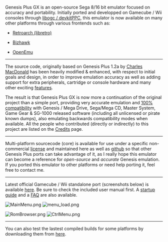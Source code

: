 Genesis Plus GX is an open-source Sega 8/16 bit emulator focused on accuracy and portability. Initially ported and developped on Gamecube / Wii consoles through [libogc / devkitPPC](http://sourceforge.net/projects/devkitpro/), this emulator is now available on many other platforms through various frontends such as:

* [Retroarch (libretro)](http://www.libretro.com)

* [Bizhawk](http://tasvideos.org/Bizhawk.html)

* [OpenEmu](http://openemu.org/)

----

The source code, originally based on Genesis Plus 1.2a by [Charles MacDonald](http://www.techno-junk.org/ ) has been heavily modified & enhanced, with respect to initial goals and design, in order to improve emulation accuracy as well as adding support for extra peripherals, cartridge or console hardware and many other exciting [features](https://bitbucket.org/eke/genesis-plus-gx/wiki/Features).

The result is that Genesis Plus GX is now more a continuation of the original project than a simple port, providing very accurate emulation and [100% compatibility](https://bitbucket.org/eke/genesis-plus-gx/wiki/Compatibility) with Genesis / Mega Drive, Sega/Mega CD, Master System, Game Gear & SG-1000 released software (including all unlicensed or pirate known dumps), also emulating backwards compatibility modes when available. All the people who contributed (directly or indirectly) to this project are listed on the [Credits](https://bitbucket.org/eke/genesis-plus-gx/wiki/Credits) page.

----

Multi-platform sourcecode (core) is available for use under a specific non-commercial [license](https://bitbucket.org/eke/genesis-plus-gx/src/LICENSE.txt) and maintained here as well as [github](https://github.com/ekeeke/Genesis-Plus-GX) so that other Genesis Plus ports can take advantage of it, as I really hope this emulator can become a reference for _open-source_ and _accurate_ Genesis emulation. If you ported this emulator to other platforms or need help porting it, feel free to contact me.

----

Latest official Gamecube / Wii standalone port (screenshots below) is available [here](https://bitbucket.org/eke/genesis-plus-gx/downloads). Be sure to check the included user manual first. A [startup guide](https://bitbucket.org/eke/genesis-plus-gx/wiki/Getting%20Started) and a [FAQ](https://bitbucket.org/eke/genesis-plus-gx/wiki/Frequently%20Asked%20Questions) are also available.

![MainMenu.png](https://bitbucket.org/repo/7AjE6M/images/3565283297-MainMenu.png)
![menu_load.png](https://bitbucket.org/repo/7AjE6M/images/164055790-menu_load.png)

![RomBrowser.png](https://bitbucket.org/repo/7AjE6M/images/1972035547-RomBrowser.png)
![CtrlMenu.png](https://bitbucket.org/repo/7AjE6M/images/2283464354-CtrlMenu.png)

----
You can also test the lastest compiled builds for some platforms by downloading them from [here](https://bitbucket.org/eke/genesis-plus-gx/src/710da247684c89ff3a3ee7f9d6785a96a01f0117/builds/).

